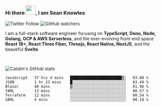 ### Hi there <img src="https://raw.githubusercontent.com/MartinHeinz/MartinHeinz/master/wave.gif" width="30" />, I am Sean Knowles

![Twitter Follow](https://img.shields.io/twitter/follow/JuniorDEVed?style=social)  ![GitHub watchers](https://img.shields.io/github/watchers/JuniorDEVed/JuniorDEVed?style=social)

 I am a full-stack software engineer focusing on **TypeScript, Deno, Node, Golang, GCP & AWS Serverless**, and the ever-evolving front-end space **React 18+, React Three Fiber, Threejs, React Native, NextJS**, and the beautiful **Svelte**.
 
 <br>
 
 ![Catalin's GitHub stats](https://github-readme-stats.vercel.app/api?username=algoflows&theme=vue-dark)
 
 <!--START_SECTION:waka-->

```text
JavaScript   37 hrs 4 mins   ███████████████████████▒░   93.00 %
JSON         1 hr 23 mins    █░░░░░░░░░░░░░░░░░░░░░░░░   03.49 %
Blazor       46 mins         ▒░░░░░░░░░░░░░░░░░░░░░░░░   01.96 %
YAML         13 mins         ░░░░░░░░░░░░░░░░░░░░░░░░░   00.57 %
Terraform    12 mins         ░░░░░░░░░░░░░░░░░░░░░░░░░   00.54 %
XAML         4 mins          ░░░░░░░░░░░░░░░░░░░░░░░░░   00.18 %
```

<!--END_SECTION:waka-->
